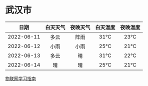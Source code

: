 # 武汉市
|日期|白天天气|夜晚天气|白天温度|夜晚温度|
|:--:|:--:|:--:|:--:|:--:|
|2022-06-11|多云|阵雨|31℃|23℃|
|2022-06-12|小雨|小雨|25℃|21℃|
|2022-06-13|多云|晴|31℃|22℃|
|2022-06-14|晴|晴|25℃|21℃|
 
[物联网学习指南](http://doc.lziqi.top/IoT)
